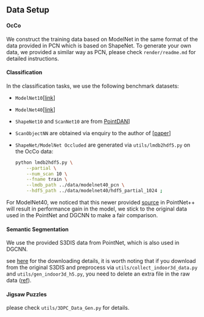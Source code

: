## Data Setup

#### OcCo

We construct the training data based on ModelNet in the same format of the data provided in PCN which is based on ShapeNet. To generate your own data, we provided a similar way as PCN, please check `render/readme.md` for detailed instructions.



#### Classification

In the classification tasks, we use the following benchmark datasets:

- `ModelNet10`[[link](http://vision.princeton.edu/projects/2014/3DShapeNets/ModelNet10.zip)]

- `ModelNet40`[[link](https://shapenet.cs.stanford.edu/media/modelnet40_ply_hdf5_2048.zip)]

- `ShapeNet10` and `ScanNet10` are from [PointDAN](https://github.com/canqin001/PointDAN)] 

- `ScanObjectNN` are obtained via enquiry to the author of [[paper](https://arxiv.org/abs/1908.04616)]

- `ShapeNet/ModelNet Occluded`  are generated via `utils/lmdb2hdf5.py` on the OcCo data:

	```bash
	python lmdb2hdf5.py \
		--partial \
		--num_scan 10 \
		--fname train \
		--lmdb_path ../data/modelnet40_pcn \
		--hdf5_path ../data/modelnet40/hdf5_partial_1024 ;
	```

For ModelNet40, we noticed that this newer provided [source](https://shapenet.cs.stanford.edu/media/modelnet40_normal_resampled.zip) in PointNet++ will result in performance gain in the model, we stick to the original data used in the PointNet and DGCNN to make a fair comparison.



#### Semantic Segmentation

We use the provided S3DIS data from PointNet, which is also used in DGCNN.

see [here](https://github.com/charlesq34/pointnet/blob/master/sem_seg/download_data.sh) for the downloading details, it is worth noting that if you download from the original S3DIS and preprocess via `utils/collect_indoor3d_data.py` and `utils/gen_indoor3d_h5.py`, you need to delete an extra file in the raw data ([ref](https://github.com/charlesq34/pointnet/issues/45)).



#### Jigsaw Puzzles

please check `utils/3DPC_Data_Gen.py` for details.

